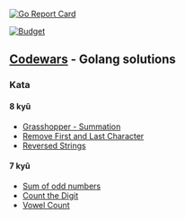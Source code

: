 [![Go Report Card](https://goreportcard.com/badge/github.com/d0p4m1n3/codewarsGo)](https://goreportcard.com/report/github.com/d0p4m1n3/codewarsGo)

[![Budget](https://www.codewars.com/users/d0p4m1n3/badges/large)](https://www.codewars.com/users/d0p4m1n3/badges/large)

## [Codewars](https://www.codewars.com) - Golang solutions

### Kata

#### 8 kyû
- [Grasshopper - Summation](https://github.com/d0p4m1n3/codewarsGo/tree/master/grasshopper_summation)
- [Remove First and Last Character](https://github.com/d0p4m1n3/codewarsGo/tree/master/remove_first_and_last_character)
- [Reversed Strings](https://github.com/d0p4m1n3/codewarsGo/tree/master/reversed_strings)


#### 7 kyû
- [Sum of odd numbers](https://github.com/d0p4m1n3/codewarsGo/tree/master/sum_of_odd_numbers)
- [Count the Digit](https://github.com/d0p4m1n3/codewarsGo/tree/master/count_the_digit)
- [Vowel Count](https://github.com/d0p4m1n3/codewarsGo/tree/master/vowel_count)

